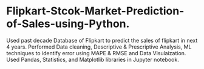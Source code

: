# Flipkart-Stcok-Market-Prediction-of-Sales-using-Python.
Used past decade Database of Flipkart to predict the sales of flipkart in next 4 years. Performed Data cleaning, Descriptive &amp; Prescriptive Analysis, ML techniques to identify error using MAPE &amp; RMSE and Data Visulaization. Used Pandas, Statistics, and Matplotlib libraries in Jupyter notebook. 
